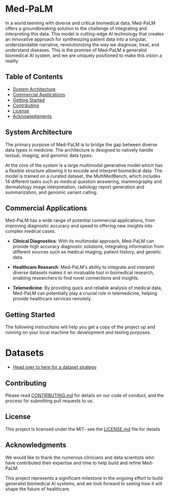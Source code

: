 # Med-PaLM

In a world teeming with diverse and critical biomedical data, Med-PaLM offers a groundbreaking solution to the challenge of integrating and interpreting this data. This model is cutting-edge AI technology that creates an innovative approach for synthesizing patient data into a singular, understandable narrative, revolutionizing the way we diagnose, treat, and understand diseases. This is the promise of Med-PaLM a generalist biomedical AI system, and we are uniquely positioned to make this vision a reality

## Table of Contents
- [System Architecture](#system-architecture)
- [Commercial Applications](#commercial-applications)
- [Getting Started](#getting-started)
- [Contributing](#contributing)
- [License](#license)
- [Acknowledgments](#acknowledgments)

## System Architecture

The primary purpose of Med-PaLM is to bridge the gap between diverse data types in medicine. The architecture is designed to natively handle textual, imaging, and genomic data types.

At the core of the system is a large multimodal generative model which has a flexible structure allowing it to encode and interpret biomedical data. The model is trained on a curated dataset, the MultiMedBench, which includes 14 different tasks such as medical question answering, mammography and dermatology image interpretation, radiology report generation and summarization, and genomic variant calling.

## Commercial Applications

Med-PaLM has a wide range of potential commercial applications, from improving diagnostic accuracy and speed to offering new insights into complex medical cases.

- **Clinical Diagnostics**: With its multimodal approach, Med-PaLM can provide high accuracy diagnostic solutions, integrating information from different sources such as medical imaging, patient history, and genetic data.

- **Healthcare Research**: Med-PaLM's ability to integrate and interpret diverse datasets makes it an invaluable tool in biomedical research, enabling researchers to find novel connections and insights.

- **Telemedicine**: By providing quick and reliable analysis of medical data, Med-PaLM can potentially play a crucial role in telemedicine, helping provide healthcare services remotely.

## Getting Started

The following instructions will help you get a copy of the project up and running on your local machine for development and testing purposes.

# Datasets
* [Head over to here for a dataset strategy](docs/DATASETS.md)
## Contributing

Please read [CONTRIBUTING.md](CONTRIBUTING.md) for details on our code of conduct, and the process for submitting pull requests to us.

## License

This project is licensed under the MIT- see the [LICENSE.md](LICENSE.md) file for details

## Acknowledgments

We would like to thank the numerous clinicians and data scientists who have contributed their expertise and time to help build and refine Med-PaLM.

This project represents a significant milestone in the ongoing effort to build generalist biomedical AI systems, and we look forward to seeing how it will shape the future of healthcare.